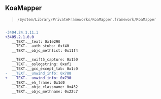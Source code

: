 ## KoaMapper

> `/System/Library/PrivateFrameworks/KoaMapper.framework/KoaMapper`

```diff

-3404.24.1.11.1
+3405.2.1.0.0
   __TEXT.__text: 0x1e290
   __TEXT.__auth_stubs: 0xf40
   __TEXT.__objc_methlist: 0x11f4

   __TEXT.__swift5_capture: 0x150
   __TEXT.__oslogstring: 0xef1
   __TEXT.__gcc_except_tab: 0x1c0
-  __TEXT.__unwind_info: 0x788
+  __TEXT.__unwind_info: 0x790
   __TEXT.__eh_frame: 0x1d0
   __TEXT.__objc_classname: 0x452
   __TEXT.__objc_methname: 0x22c7

```
